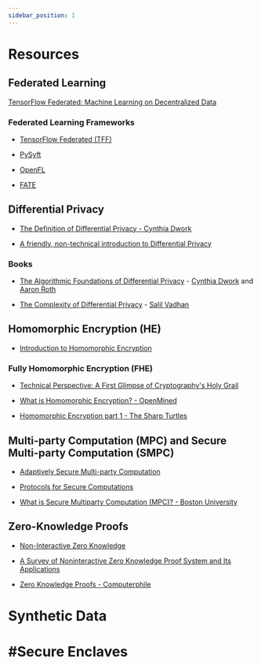 ```yaml
---
sidebar_position: 1
---
```


# Resources

## Federated Learning

[TensorFlow Federated: Machine Learning on Decentralized Data](https://www.tensorflow.org/federated)

### Federated Learning Frameworks

- [TensorFlow Federated (TFF)](https://github.com/tensorflow/federated)

- [PySyft](https://github.com/OpenMined/PySyft)

- [OpenFL](https://github.com/intel/openfl)

- [FATE](https://github.com/FederatedAI/FATE)

## Differential Privacy

- [The Definition of Differential Privacy - Cynthia Dwork](https://youtu.be/lg-VhHlztqo)

- [A friendly, non-technical introduction to Differential Privacy](https://desfontain.es/privacy/friendly-intro-to-differential-privacy.html)

### Books

- [The Algorithmic Foundations of Differential Privacy](https://www.cis.upenn.edu/~aaroth/Papers/privacybook.pdf) - [Cynthia Dwork](https://www.microsoft.com/en-us/research/people/dwork/) and [Aaron Roth](https://www.cis.upenn.edu/~aaroth/)

- [The Complexity of Differential Privacy](https://privacytools.seas.harvard.edu/files/privacytools/files/complexityprivacy_1.pdf) - [Salil Vadhan](https://salil.seas.harvard.edu/)

## Homomorphic Encryption (HE)

- [Introduction to Homomorphic Encryption](https://www.ayoub-benaissa.com/blog/introduction-to-homomorphic-encryption/)

### Fully Homomorphic Encryption (FHE)

- [Technical Perspective: A First Glimpse of Cryptography's Holy Grail](https://cacm.acm.org/magazines/2010/3/76275-technical-perspective-a-first-glimpse-of-cryptographys-holy-grail/fulltext)

- [What is Homomorphic Encryption? - OpenMined
](https://youtu.be/2TVqFGu1vhw)

- [Homomorphic Encryption part 1 - The Sharp Turtles](https://www.youtube.com/watch?v=NBO7t_NVvCc)

## Multi-party Computation (MPC) and Secure Multi-party Computation (SMPC)

- [Adaptively Secure Multi-party Computation](http://publications.csail.mit.edu/lcs/pubs/pdf/MIT-LCS-TR-682.pdf)

- [Protocols for Secure Computations](https://research.cs.wisc.edu/areas/sec/yao1982-ocr.pdf)

- [What is Secure Multiparty Computation (MPC)? - Boston University](https://www.youtube.com/watch?v=l25jcolQW6Q)


## Zero-Knowledge Proofs

- [Non-Interactive Zero Knowledge](https://apps.dtic.mil/sti/pdfs/ADA222698.pdf)

- [A Survey of Noninteractive Zero Knowledge Proof System and Its Applications](https://www.ncbi.nlm.nih.gov/pmc/articles/PMC4032740/)

- [Zero Knowledge Proofs - Computerphile](https://www.youtube.com/watch?v=HUs1bH85X9I)

# Synthetic Data 
# #Secure Enclaves
